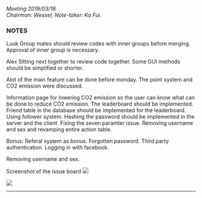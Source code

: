 *Meeting 2019/03/18.  
Chairman: Wessel, Note-taker: Ka Fui.*

### NOTES

Luuk
Group mates should review codes with inner groups before merging. Approval of inner group is necessary. 

Alex
Sitting next together to review code together. Some GUI methods should be simplified or shorter. 

Alot of the main feature can be done before monday. 
The point system and CO2 emission were discussed.

Information page for lowering CO2 emission so the user can know what can be done to reduce CO2 emission.
The leaderboard should be implemented. Friend table in the database should be implemented for the leaderboard. Using follower system.
Hashing the password should be implemented in the server and the client. Fixing the seven paramter issue. Removing username and sex and revamping entire
action table.

Bonus:
Referal system as bonus. Forgotten password. Third party authentication. Logging in with facebook.

Removing username and sex.

Screenshot of the issue board
![](https://i.gyazo.com/3d1c75baceddb70430e16ea459b7fa12.png)

![](https://gyazo.com/ea023bf7b9cd36c0b5783938e0c2fdc9)

---

